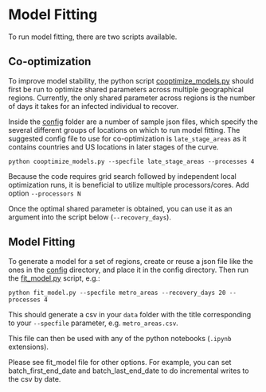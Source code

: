 # Model Fitting


To run model fitting, there are two scripts available.

## Co-optimization

To improve model stability, the python script [cooptimize_models.py](./cooptimize_models.py) should
first be run to optimize shared parameters across multiple geographical regions. Currently, the only
shared parameter across regions is the number of days it takes for an infected
individual to recover.

Inside the [config](./config) folder are a number of sample json files, which specify
the several different groups of locations on which to run model fitting. The suggested
config file to use for co-optimization is `late_stage_areas` as it contains countries and US locations
in later stages of the curve. 

```
python cooptimize_models.py --specfile late_stage_areas --processes 4
```

Because the code requires grid search followed by independent local optimization runs,
it is beneficial to utilize multiple processors/cores. Add option `--processors N`


Once the optimal shared parameter is obtained, you can use it as an argument into the script below (`--recovery_days`).

## Model Fitting

To generate a model for a set of regions, create or reuse a json file like the ones
in the [config](./config) directory, and place it in the config directory. Then run
the [fit_model.py](./fit_models.py) script, e.g.:

```
python fit_model.py --specfile metro_areas --recovery_days 20 --processes 4
```

This should generate a csv in your `data` folder with the title corresponding to your
 `--specfile` parameter, e.g. `metro_areas.csv`.
 
This file can then be used with any of the python notebooks (`.ipynb` extensions).

Please see fit_model file for other options. For example, you can set batch_first_end_date
and batch_last_end_date to do incremental writes to the csv by date.